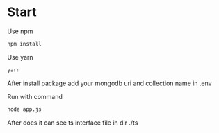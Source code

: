 # Start

Use npm
```sh
npm install
```

Use yarn
```sh
yarn
```

After install package add your mongodb uri and collection name in .env

Run with command

```sh
node app.js
```

After does it can see ts interface file in dir ./ts
